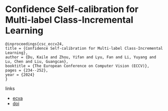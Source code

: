 # Confidence Self-calibration for Multi-label Class-Incremental Learning

```
@inproceedings{csc_eccv24,
title = {Confidence Self-calibration for Multi-label Class-Incremental Learning},
author = {Du, Kaile and Zhou, Yifan and Lyu, Fan and Li, Yuyang and Lu, Chen and Liu, Guangcan},
booktitle = {The European Conference on Computer Vision (ECCV)},
pages = {234--252},
year = {2024}
}
```

links
- [ecva](https://www.ecva.net/papers/eccv_2024/papers_ECCV/html/4537_ECCV_2024_paper.php)
- [doi](https://link.springer.com/chapter/10.1007/978-3-031-72751-1_14)
